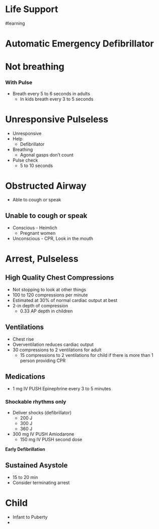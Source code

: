 # Life Support
#learning

# Automatic Emergency Defibrillator

# Not breathing
### With Pulse
* Breath every 5 to 6 seconds in adults
	* In kids breath every 3 to 5 seconds

# Unresponsive Pulseless
* Unresponsive
* Help
	* Defibrillator
* Breathing
	* Agonal gasps don’t count
* Pulse check
	* 5 to 10 seconds

# Obstructed Airway
* Able to cough or speak

## Unable to cough or speak
* Conscious - Heimlich
	* Pregnant women
* Unconscious - CPR, Look in the mouth

# Arrest, Pulseless
## High Quality Chest Compressions
* Not stopping to look at other things
* 100 to 120 compressions per minute
* Estimated at 30% of normal cardiac output at best
* 2-in depth of compression
	* 0.33 AP depth in children

## Ventilations
* Chest rise
* Overventilation reduces cardiac output
* 30 compressions to 2 ventilations for adult
	* 15 compressions to 2 ventilations for child if there is more than 1 person providing CPR

## Medications
* 1 mg IV PUSH Epinephrine every 3 to 5 minutes

### Shockable rhythms only
* Deliver shocks (defibrillator)
	* 200 J
	* 300 J
	* 360 J
* 300 mg IV PUSH Amiodarone
	* 150 mg IV PUSH second dose

**Early Defibrillation**

## Sustained Asystole
* 15 to 20 min
* Consider terminating arrest

# Child
* Infant to Puberty
* 